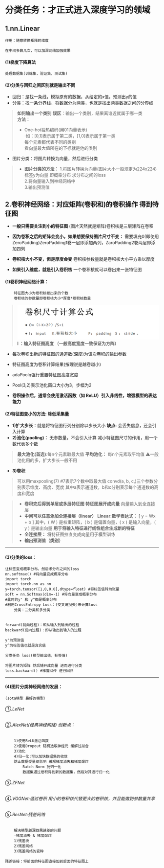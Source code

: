 # 分类任务：才正式进入深度学习的领域
## 1.nn.Linear  
    作用：随意转换矩阵的维度  

    在中间多算几次，可以加深网络加强效果  
#### (1)梯度下降算法  
    处理数据集(训练集，验证集，测试集)  

#### (2)分类与回归之间区别就是输出不同  
- 回归：是找一条线，模拟原有的数据，从给定的x值，预测出y的值  
- 分类：找一条分界线，将数据分为两类，也就是找出两类数据之间的分界线  
>**如何输出一个类别** 
**误区**：输出一个类别，结果离谁近就属于哪一类  
**方法：**  
>- One-hot独热编码(用01向量表示)  
            ·如：[0,1]表示属于第二类，[1,0]表示属于第一类  
            每个元素都代表不同的类别  
            看向量最大值所在的下标就是他的类别
- 图片分类：将图片转换为向量，然后进行分类
>- **图片分类的方法：**
            1.将图片转换为向量(图片大小一般规定为224x224)  
            标签y为向量  即概率分布 求分布之间的loss  
            2.将向量输入到神经网络中  
            3.输出预测值  

## 2.卷积神经网络：**对应矩阵(卷积和)的卷积操作 得到特征图** 
- **一般只需要关注到小的特征图**
    (图片天然就是矩阵)卷积核是三层矩阵在卷积

- **因为卷积之后的矩阵会变小，如果想要保持图片尺寸不变：**
  需要填充0(即使用ZeroPadding)ZeroPadding1卷一层即添加两列，ZaroPadding2卷两层即添加四列  
- **卷积核大小不变，但是厚度会变** 
    卷积核参数量就是卷积核大小平方乘以厚度
- **如果引入维度，就是引入卷积核**
一个卷积核就可以卷出来一张特征图

#### (1)**卷积神经网络计算：**
        特征图大小为卷积核卷出来的个数
        卷积核的参数量即卷积核大小*厚度*卷积核数量

>![卷积尺寸计算](images/卷积计算.png)
>**I ：输入特征图高度 （一般高度宽度一致保证为方阵）**

- 每次卷积出新的特征图的通道数(深度)为该次卷积的输出参数
- 特征图高度为卷积计算结果(按理说是越卷越小)

- adaPoolq强行重置特征图高度宽度
- Pool(3,2)表示池化窗口大小为3，步幅为2

- **卷积操作后，通常会使用激活函数（如 ReLU）引入非线性，增强模型的表达能力**
#### (2)特征图变小的方法: 降低采集量
- **1)扩大步长**：就是将特征图行列分别除以步长大小
**缺点:** 会丢失信息，还会引入计算
- **2)池化(pooling)：** 无参数量，不会引入计算 减小特征图尺寸的作用，用一个数代表多个数
>**最大池化(首选)**:每n个元素取最大值
**平均池化：** 每n个元素取平均值
        ⚠一般池化用的多，扩大步长一般不用
- **3)卷积**
>可以用maxpooling(7) #7表示7个数中取最大值
        convd(a, b, c,)三个参数分别表示维度、高度、宽度
            其中a表示通道数，b和c分别表示每个通道数的高度和宽度

>- **卷积完后得到单层或多层特征图**
**特征图展开成向量**
向量输入到全连接层
>- **中间可以任意添加全连接层（linear）**
**Linear:数学表达式：** [ y = Wx + b ] 其中，( W ) 是权重矩阵，( b ) 是偏置向量，( x ) 是输入向量，( y ) 是输出向量
**用于将输入特征进行线性组合生成新的特征**
>- **全连接层：** 将特征图拉直变成向量用于模型训练
>- **输出预测值（类别）**
---
#### (3)分类的loss：
    让标签变成概率分布，然后求分布之间的loss
    nn.softmax() #将向量变成概率分布
    import torch
    import torch.nn as nn
    y=torch.tensor([1,0,0,0],dtype=float) #将标签值转为张量
    soft = nn.Softmax(dim=-1) #将向量变成概率分布
    #此时的y' 和 y^都是概率分布
    #利用CrossEntropy Loss：(交叉熵损失)来计算loss
        分类：二分类和多分类 


    forward(前向过程)：即从输入到输出的过程
    backward(反向过程)：即从输出到输入的过程

    y'为预测值
    y^为标签值也就是真实值

    分类任务 loss(模型输出值，标签值)

    将图片转为矩阵 然后铺开成向量 进而进行分类
    loss.backward() #梯度回传 进行回归


---
#### (4)图片分类神经网络的发展：
    (sota模型 最好的模型）
###### ①.LeNet 
###### ②.AlexNet(经典神经网络) 创新点：
        1)使用ReLU激活函数 
        2)使用Dropout 随机选取神经元 缓解过拟合
        3)池化
        4)归一化:可以加快数据集的收敛
        防止数据受量纲影响 缓解梯度消失和梯度爆炸
            Batch Norm 批归一化
            数据集通过卷积得到新的数据集，然后对其进行归一化
###### ③.ZFNet
###### ④.VGGNet:通过卷积 用小的卷积核代替更大的卷积核，并且能做到参数量共享
###### ⑤.ResNet:残差网络
        解决模型越深效果越差的问题
        ·梯度消失 & 梯度爆炸
        1)残差块
        2)残差网络
        3)残差网络的变种

    残差链接：将前面的特征图直接加到后面的特征图上